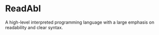 # ReadAbl
A high-level interpreted programming language with a large emphasis on readability and clear syntax.
